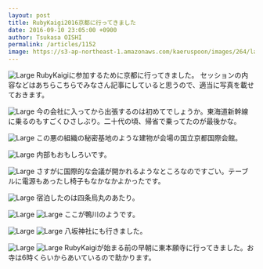 ```yaml
---
layout: post
title: RubyKaigi2016京都に行ってきました
date: 2016-09-10 23:05:00 +0900
author: Tsukasa OISHI
permalink: /articles/1152
image: https://s3-ap-northeast-1.amazonaws.com/kaeruspoon/images/264/large.JPG?1473515408
---
```


![Large](https://s3-ap-northeast-1.amazonaws.com/kaeruspoon/images/264/large.JPG?1473515408)
RubyKaigiに参加するために京都に行ってきました。
セッションの内容などはあちらこちらでみなさん記事にしていると思うので、適当に写真を載せておきます。

![Large](https://s3-ap-northeast-1.amazonaws.com/kaeruspoon/images/267/large.JPG?1473515697)
今の会社に入ってから出張するのは初めてでしょうか。東海道新幹線に乗るのもすごくひさしぶり。二十代の頃、帰省で乗ってたのが最後かな。

![Large](https://s3-ap-northeast-1.amazonaws.com/kaeruspoon/images/265/large.JPG?1473515556)
この悪の組織の秘密基地のような建物が会場の国立京都国際会館。

![Large](https://s3-ap-northeast-1.amazonaws.com/kaeruspoon/images/266/large.JPG?1473515654)
内部もおもしろいです。

![Large](https://s3-ap-northeast-1.amazonaws.com/kaeruspoon/images/269/large.jpg?1473516017)
さすがに国際的な会議が開かれるようなところなのですごい。テーブルに電源もあったし椅子もなかなかよかったです。

![Large](https://s3-ap-northeast-1.amazonaws.com/kaeruspoon/images/268/large.JPG?1473515865)
宿泊したのは四条烏丸のあたり。

![Large](https://s3-ap-northeast-1.amazonaws.com/kaeruspoon/images/270/large.JPG?1473516145)
![Large](https://s3-ap-northeast-1.amazonaws.com/kaeruspoon/images/273/large.JPG?1473516335)
ここが鴨川のようです。

![Large](https://s3-ap-northeast-1.amazonaws.com/kaeruspoon/images/271/large.JPG?1473516228)
![Large](https://s3-ap-northeast-1.amazonaws.com/kaeruspoon/images/272/large.JPG?1473516281)
八坂神社にも行きました。

![Large](https://s3-ap-northeast-1.amazonaws.com/kaeruspoon/images/276/large.JPG?1473516484)
![Large](https://s3-ap-northeast-1.amazonaws.com/kaeruspoon/images/277/large.JPG?1473516626)
RubyKaigiが始まる前の早朝に東本願寺に行ってきました。お寺は6時くらいからあいているので助かります。
